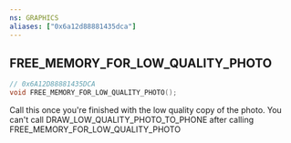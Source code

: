 ```yaml
---
ns: GRAPHICS
aliases: ["0x6a12d88881435dca"]
---
```

## FREE_MEMORY_FOR_LOW_QUALITY_PHOTO

```c
// 0x6A12D88881435DCA
void FREE_MEMORY_FOR_LOW_QUALITY_PHOTO();
```

Call this once you're finished with the low quality copy of the photo. You can't call DRAW_LOW_QUALITY_PHOTO_TO_PHONE after calling FREE_MEMORY_FOR_LOW_QUALITY_PHOTO

